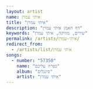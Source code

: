 ```yaml
---
layout: artist
name: איתי עמרן
title: "איתי עמרן"
description: "דף האמן איתי עמרן"
keywords: "שירים, מוזיקה, איתי עמרן"
permalink: /artists/איתי-עמרן/
redirect_from:
  - /artists/list/איתי עמרן
songs:
  - number: "57350"
    name: "כפרה עליכם"
    album: "סינגלים"
    artist: "איתי עמרן"
---
```

